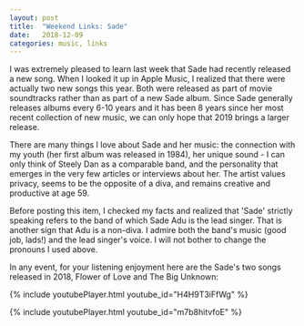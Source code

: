 ```yaml
---
layout: post
title:  "Weekend Links: Sade"
date:   2018-12-09
categories: music, links
---
```

I was extremely pleased to learn last week that Sade had recently released a new song. When I looked it up in Apple Music, I realized that there were actually two new songs this year. Both were released as part of movie soundtracks rather than as part of a new Sade album. Since Sade generally releases albums every 6-10 years and it has been 8 years since her most recent collection of new music, we can only hope that 2019 brings a larger release.

There are many things I love about Sade and her music: the connection with my youth (her first album was released in 1984), her unique sound - I can only think of Steely Dan as a comparable band, and the personality that emerges in the very few articles or interviews about her. The artist values privacy, seems to be the opposite of a diva, and remains creative and productive at age 59.

Before posting this item, I checked my facts and realized that 'Sade' strictly speaking refers to the band of which Sade Adu is the lead singer. That is another sign that Adu is a non-diva. I admire both the band's music (good job, lads!) and the lead singer's voice. I will not bother to change the pronouns I used above.

In any event, for your listening enjoyment here are the Sade's two songs released in 2018, Flower of Love and The Big Unknown:

{% include youtubePlayer.html youtube_id="H4H9T3iFfWg" %}

{% include youtubePlayer.html youtube_id="m7b8hitvfoE" %}
